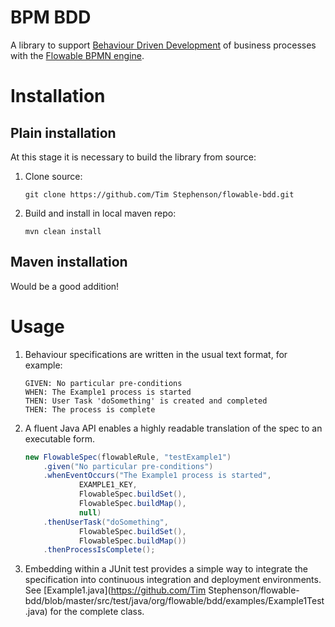 BPM BDD
=============================

A library to support [Behaviour Driven Development](https://en.wikipedia.org/wiki/Behavior-driven_development) of business processes with the [Flowable BPMN engine](http://flowable.org). 

Installation
=============================

Plain installation
---------------------------------

At this stage it is necessary to build the library from source: 

1. Clone source: 

   ```
   git clone https://github.com/Tim Stephenson/flowable-bdd.git
   ```

2. Build and install in local maven repo: 

    ```
    mvn clean install
    ```

Maven installation
---------------------------------

Would be a good addition!

Usage
=============================

1. Behaviour specifications are written in the usual text format, for example: 

   ```
   GIVEN: No particular pre-conditions
   WHEN: The Example1 process is started
   THEN: User Task 'doSomething' is created and completed
   THEN: The process is complete
   ```
   
2. A fluent Java API enables a highly readable translation of the spec to an executable form.

    ```java
    new FlowableSpec(flowableRule, "testExample1")
        .given("No particular pre-conditions")
        .whenEventOccurs("The Example1 process is started",
                EXAMPLE1_KEY, 
                FlowableSpec.buildSet(),
                FlowableSpec.buildMap(), 
                null)
        .thenUserTask("doSomething", 
                FlowableSpec.buildSet(),
                FlowableSpec.buildMap())
        .thenProcessIsComplete();
    ```
    
3. Embedding within a JUnit test provides a simple way to integrate the specification into continuous integration and deployment environments. See [Example1.java](https://github.com/Tim Stephenson/flowable-bdd/blob/master/src/test/java/org/flowable/bdd/examples/Example1Test.java) for the complete class. 
